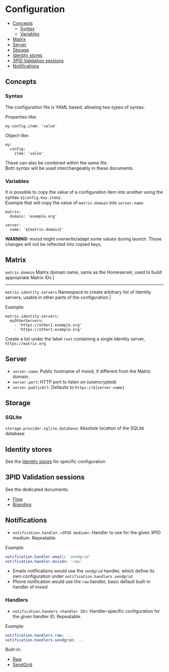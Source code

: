 # Configuration
- [Concepts](#concepts)
  - [Syntax](#syntax)
  - [Variables](#variables)
- [Matrix](#matrix)
- [Server](#server)
- [Storage](#storage)
- [Identity stores](#identity-stores)
- [3PID Validation sessions](#3pid-validation-sessions)
- [Notifications](#notifications)

## Concepts
### Syntax
The configuration file is YAML based, allowing two types of syntax.

Properties-like:
```
my.config.item: 'value'
```

Object-like:
```
my:
  config:
    item: 'value'

```
These can also be combined within the same file.  
Both syntax will be used interchangeably in these documents.

### Variables
It is possible to copy the value of a configuration item into another using the syntax `${config.key.item}`.  
Example that will copy the value of `matrix.domain` into `server.name`:
```
matrix:
  domain: 'example.org'

server:
  name: '${matrix.domain}'
```

**WARNING:** mxisd might overwrite/adapt some values during launch. Those changes will not be reflected into copied keys.


## Matrix
`matrix.domain`
Matrix domain name, same as the Homeserver, used to build appropriate Matrix IDs |

---

`matrix.identity.servers`
Namespace to create arbitrary list of Identity servers, usable in other parts of the configuration |

Example:
```
matrix.identity.servers:
  myOtherServers:
    - 'https://other1.example.org'
    - 'https://other2.example.org'
```
Create a list under the label `root` containing a single Identity server, `https://matrix.org`

## Server
- `server.name`: Public hostname of mxisd, if different from the Matrix domain.
- `server.port`: HTTP port to listen on (unencrypted)
- `server.publicUrl`: Defaults to `https://${server.name}`

## Storage
### SQLite
`storage.provider.sqlite.database`: Absolute location of the SQLite database

## Identity stores
See the [Identity stores](backends/README.md) for specific configuration

## 3PID Validation sessions
See the dedicated documents:
- [Flow](sessions/3pid.md)
- [Branding](sessions/3pid-views.md)

## Notifications
- `notification.handler.<3PID medium>`: Handler to use for the given 3PID medium. Repeatable.

Example:
```yaml
notification.handler.email: 'sendgrid'
notification.handler.msisdn: 'raw'
```
- Emails notifications would use the `sendgrid` handler, which define its own configuration under `notification.handlers.sendgrid`
- Phone notification would use the `raw` handler, basic default built-in handler of mxisd

### Handlers
- `notification.handers.<handler ID>`: Handler-specific configuration for the given handler ID. Repeatable.

Example:
```yaml
notification.handlers.raw: ...
notification.handlers.sendgrid: ...
```

Built-in:
- [Raw](threepids/notifications/basic-handler.md)
- [SendGrid](threepids/notifications/sendgrid-handler.md)
